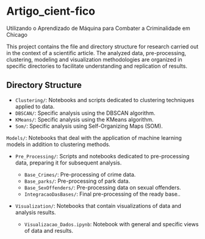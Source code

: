 # Artigo_cient-fico
Utilizando o Aprendizado de Máquina para Combater a Criminalidade em Chicago


This project contains the file and directory structure for research carried out in the context of a scientific article. The analyzed data, pre-processing, clustering, modeling and visualization methodologies are organized in specific directories to facilitate understanding and replication of results.


## Directory Structure

  - `Clustering/`: Notebooks and scripts dedicated to clustering techniques applied to data.
  - `DBSCAN/`: Specific analysis using the DBSCAN algorithm.
  - `KMeans/`: Specific analysis using the KMeans algorithm.
  - `Som/`: Specific analysis using Self-Organizing Maps (SOM).

  
`Models/`: Notebooks that deal with the application of machine learning models in addition to clustering methods.


- `Pre_Processing/`: Scripts and notebooks dedicated to pre-processing data, preparing it for subsequent analysis.
  - `Base_Crimes/`: Pre-processing of crime data.
  - `Base_parks/`: Pre-processing of park data.
  - `Base_SexOffenders/`: Pre-processing data on sexual offenders.
  - `IntegracaoDasBases/`: Final pre-processing of the ready base..

- `Visualization/`: Notebooks that contain visualizations of data and analysis results.
  - `Visualizacao_Dados.ipynb`: Notebook with general and specific views of data and results.
